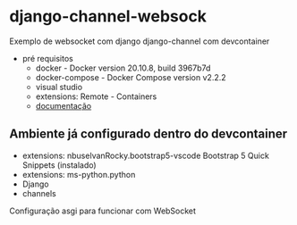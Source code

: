 # django-channel-websock
Exemplo de websocket com django django-channel com devcontainer

- pré requisitos 
    - docker - Docker version 20.10.8, build 3967b7d
    - docker-compose - Docker Compose version v2.2.2
    - visual studio
    - extensions: Remote - Containers
    - [documentação](https://code.visualstudio.com/docs/remote/containers)

## Ambiente já configurado dentro do devcontainer

- extensions: nbuselvanRocky.bootstrap5-vscode Bootstrap 5 Quick Snippets (instalado)
- extensions: ms-python.python
- Django 
- channels

Configuração asgi para funcionar com WebSocket

